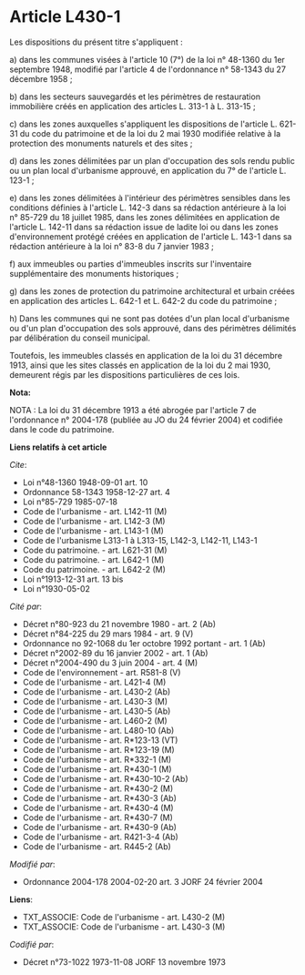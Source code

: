 # Article L430-1

Les dispositions du présent titre s'appliquent  :

a) dans les communes visées à l'article 10 (7°) de la loi n° 48-1360 du 1er septembre 1948, modifié par l'article 4 de
l'ordonnance n° 58-1343 du 27 décembre 1958 ;

b) dans les secteurs sauvegardés et les périmètres de restauration immobilière créés en application des articles L. 313-1 à
L. 313-15 ;

c) dans les zones auxquelles s'appliquent les dispositions de l'article L. 621-31 du code du patrimoine et de la loi du 2 mai
1930 modifiée relative à la protection des monuments naturels et des sites ;

d) dans les zones délimitées par un plan d'occupation des sols rendu public ou un plan local d'urbanisme approuvé, en
application du 7° de l'article L. 123-1 ;

e) dans les zones délimitées à l'intérieur des périmètres sensibles dans les conditions définies à l'article L. 142-3 dans sa
rédaction antérieure à la loi n° 85-729 du 18 juillet 1985, dans les zones délimitées en application de l'article L. 142-11
dans sa rédaction issue de ladite loi ou dans les zones d'environnement protégé créées en application de l'article L. 143-1
dans sa rédaction antérieure à la loi n° 83-8 du 7 janvier 1983 ;

f) aux immeubles ou parties d'immeubles inscrits sur l'inventaire supplémentaire des monuments historiques ;

g) dans les zones de protection du patrimoine architectural et urbain créées en application des articles L. 642-1 et L. 642-2
du code du patrimoine ;

h) Dans les communes qui ne sont pas dotées d'un plan local d'urbanisme ou d'un plan d'occupation des sols approuvé, dans des
périmètres délimités par délibération du conseil municipal.

Toutefois, les immeubles classés en application de la loi du 31 décembre 1913, ainsi que les sites classés en application de
la loi du 2 mai 1930, demeurent régis par les dispositions particulières de ces lois.

**Nota:**

NOTA : La loi du 31 décembre 1913 a été abrogée par l'article 7 de l'ordonnance n° 2004-178 (publiée au JO du 24 février
2004) et codifiée dans le code du patrimoine.

**Liens relatifs à cet article**

_Cite_:

  - Loi n°48-1360 1948-09-01 art. 10
  - Ordonnance 58-1343 1958-12-27 art. 4
  - Loi n°85-729 1985-07-18
  - Code de l'urbanisme - art. L142-11 (M)
  - Code de l'urbanisme - art. L142-3 (M)
  - Code de l'urbanisme - art. L143-1 (M)
  - Code de l'urbanisme L313-1 à L313-15, L142-3, L142-11, L143-1
  - Code du patrimoine. - art. L621-31 (M)
  - Code du patrimoine. - art. L642-1 (M)
  - Code du patrimoine. - art. L642-2 (M)
  - Loi n°1913-12-31 art. 13 bis
  - Loi n°1930-05-02

_Cité par_:

  - Décret n°80-923 du 21 novembre 1980 - art. 2 (Ab)
  - Décret n°84-225 du 29 mars 1984 - art. 9 (V)
  - Ordonnance no 92-1068 du 1er octobre 1992 portant  - art. 1 (Ab)
  - Décret n°2002-89 du 16 janvier 2002 - art. 1 (Ab)
  - Décret n°2004-490 du 3 juin 2004 - art. 4 (M)
  - Code de l'environnement - art. R581-8 (V)
  - Code de l'urbanisme - art. L421-4 (M)
  - Code de l'urbanisme - art. L430-2 (Ab)
  - Code de l'urbanisme - art. L430-3 (M)
  - Code de l'urbanisme - art. L430-5 (Ab)
  - Code de l'urbanisme - art. L460-2 (M)
  - Code de l'urbanisme - art. L480-10 (Ab)
  - Code de l'urbanisme - art. R*123-13 (VT)
  - Code de l'urbanisme - art. R*123-19 (M)
  - Code de l'urbanisme - art. R*332-1 (M)
  - Code de l'urbanisme - art. R*430-1 (M)
  - Code de l'urbanisme - art. R*430-10-2 (Ab)
  - Code de l'urbanisme - art. R*430-2 (M)
  - Code de l'urbanisme - art. R*430-3 (Ab)
  - Code de l'urbanisme - art. R*430-4 (M)
  - Code de l'urbanisme - art. R*430-7 (M)
  - Code de l'urbanisme - art. R*430-9 (Ab)
  - Code de l'urbanisme - art. R421-3-4 (Ab)
  - Code de l'urbanisme - art. R445-2 (Ab)

_Modifié par_:

  - Ordonnance 2004-178 2004-02-20 art. 3 JORF 24 février 2004

**Liens**:

  - TXT_ASSOCIE: Code de l'urbanisme - art. L430-2 (M)
  - TXT_ASSOCIE: Code de l'urbanisme - art. L430-3 (M)

_Codifié par_:

  - Décret n°73-1022 1973-11-08 JORF 13 novembre 1973
